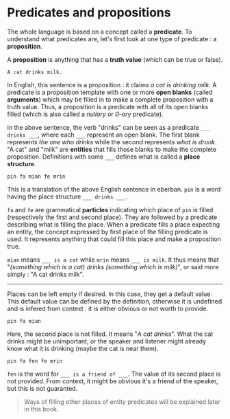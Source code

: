 # Predicates and propositions

The whole language is based on a concept called a **predicate**. To understand
what predicates are, let's first look at one type of predicate : a **proposition**.

A **proposition** is anything that has a **truth value** (which can be true or false).

```eng
A cat drinks milk.
```

In English, this sentence is a proposition : it claims *a cat is drinking
milk*. A predicate is a proposition template with one or more **open blanks**
(called **arguments**) which may be filled in to make a complete proposition
with a truth value. Thus, a proposition is a predicate with all of its open
blanks filled (which is also called a *nullary* or *0-ary* predicate).

In the above sentence, the verb "drinks" can be seen as a predicate
`___ drinks ___`, where each `___` represent an open blank. The first blank
represents *the one who drinks* while the second represents *what is drunk*.
"A cat" and "milk" are **entities** that fills those blanks to make the complete
proposition. Definitions with some `___` defines what is called a
**place structure**.

```ebb
pin fa mian fe mrin
```

This is a translation of the above English sentence in eberban. `pin` is
a word having the place structure `___ drinks ___`.

`fa` and `fe` are grammatical **particles** indicating which place of `pin` is
filled (respectively the first and second place). They are followed by a
predicate describing what is filling the place. When a predicate fills a place
expecting an entity, the concept expressed by first place of the filling
predicate is used. It represents anything that could fill this place and make a
proposition true.

`mian` means `___ is a cat` while `mrin` means `___ is milk`. It thus means that
"*(something which is a cat) drinks (something which is milk)*", or said more
simply : "A cat drinks milk".

---

Places can be left empty if desired. In this case, they get a default value.
This default value can be defined by the definition, otherwise it is
undefined and is infered from context : it is either obvious or not worth
to provide.

```ebb
pin fa mian
```

Here, the second place is not filled. It means "*A cat drinks*". What the
cat drinks might be unimportant, or the speaker and listener might already know
what it is drinking (maybe the cat is near them).

```ebb
pin fa fen fe mrin
```

`fen` is the word for `___ is a friend of ___`. The value of its second place
is not provided. From context, it might be obvious it's a friend of the
speaker, but this is not guaranted.

> Ways of filling other places of entity predicates will be explained later
> in this book.